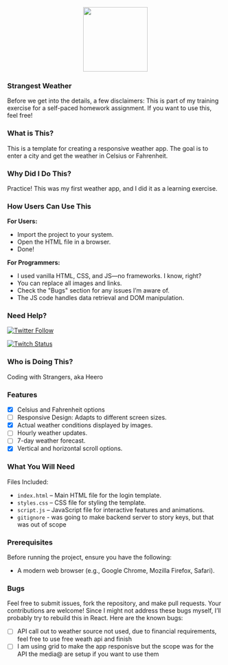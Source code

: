 <div id="header" align="center">
  <img src="https://media.giphy.com/media/v1.Y2lkPTc5MGI3NjExNjAyMXphYmdkeWhsZjdzNWIyMjg0MGt5N3Rxd3dvZnFjZ2NuZXExMSZlcD12MV9pbnRlcm5hbF9naWZfYnlfaWQmY3Q9cw/jvOHlU7qhcnsEGuTQZ/giphy.gif" width="150"/>
</div>

### Strangest Weather

Before we get into the details, a few disclaimers: This is part of my training exercise for a self-paced homework assignment. If you want to use this, feel free!

### What is This?

This is a template for creating a responsive weather app. The goal is to enter a city and get the weather in Celsius or Fahrenheit.

### Why Did I Do This?

Practice! This was my first weather app, and I did it as a learning exercise.

### How Users Can Use This

**For Users:**
- Import the project to your system.
- Open the HTML file in a browser.
- Done!

**For Programmers:**
- I used vanilla HTML, CSS, and JS—no frameworks. I know, right?
- You can replace all images and links.
- Check the "Bugs" section for any issues I’m aware of.
- The JS code handles data retrieval and DOM manipulation.

### Need Help?

[![Twitter Follow](https://img.shields.io/badge/Twitter-Follow%20%40strangestcoder-1DA1F2?style=for-the-badge&logo=twitter)](https://x.com/strangestcoder)

[![Twitch Status](https://img.shields.io/badge/Twitch-Live%20Codingwithstrangers-9146FF?style=for-the-badge&logo=twitch)](https://www.twitch.tv/codingwithstrangers)

### Who is Doing This?

Coding with Strangers, aka Heero

### Features

- [x] Celsius and Fahrenheit options
- [ ] Responsive Design: Adapts to different screen sizes.
- [x] Actual weather conditions displayed by images.
- [ ] Hourly weather updates.
- [ ] 7-day weather forecast.
- [x] Vertical and horizontal scroll options.

### What You Will Need

Files Included:
- `index.html` – Main HTML file for the login template.
- `styles.css` – CSS file for styling the template.
- `script.js` – JavaScript file for interactive features and animations.
- `gitignore` - was going to make backend server to story keys, but that was out of scope

### Prerequisites

Before running the project, ensure you have the following:
- A modern web browser (e.g., Google Chrome, Mozilla Firefox, Safari).

### Bugs

Feel free to submit issues, fork the repository, and make pull requests. Your contributions are welcome! Since I might not address these bugs myself, I’ll probably try to rebuild this in React. Here are the known bugs:

- [ ] API call out to weather source not used, due to financial requirements, feel free to use free weath api and finish
- [ ] I am using grid to make the app responisve but the scope was for the API the media@ are setup if you want to use them
